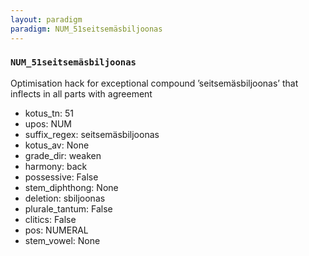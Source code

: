 ```yaml
---
layout: paradigm
paradigm: NUM_51seitsemäsbiljoonas
---
```

### ` NUM_51seitsemäsbiljoonas `

Optimisation hack for exceptional compound ’seitsemäsbiljoonas’ that inflects in all parts with agreement
* kotus_tn: 51
* upos: NUM
* suffix_regex: seitsemäsbiljoonas
* kotus_av: None
* grade_dir: weaken
* harmony: back
* possessive: False
* stem_diphthong: None
* deletion: sbiljoonas
* plurale_tantum: False
* clitics: False
* pos: NUMERAL
* stem_vowel: None
